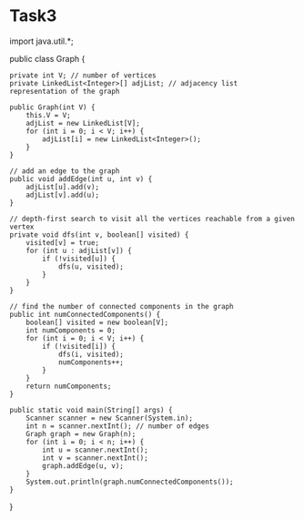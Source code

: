 # Task3
import java.util.*;

public class Graph {

    private int V; // number of vertices
    private LinkedList<Integer>[] adjList; // adjacency list representation of the graph

    public Graph(int V) {
        this.V = V;
        adjList = new LinkedList[V];
        for (int i = 0; i < V; i++) {
            adjList[i] = new LinkedList<Integer>();
        }
    }

    // add an edge to the graph
    public void addEdge(int u, int v) {
        adjList[u].add(v);
        adjList[v].add(u);
    }

    // depth-first search to visit all the vertices reachable from a given vertex
    private void dfs(int v, boolean[] visited) {
        visited[v] = true;
        for (int u : adjList[v]) {
            if (!visited[u]) {
                dfs(u, visited);
            }
        }
    }

    // find the number of connected components in the graph
    public int numConnectedComponents() {
        boolean[] visited = new boolean[V];
        int numComponents = 0;
        for (int i = 0; i < V; i++) {
            if (!visited[i]) {
                dfs(i, visited);
                numComponents++;
            }
        }
        return numComponents;
    }

    public static void main(String[] args) {
        Scanner scanner = new Scanner(System.in);
        int n = scanner.nextInt(); // number of edges
        Graph graph = new Graph(n);
        for (int i = 0; i < n; i++) {
            int u = scanner.nextInt();
            int v = scanner.nextInt();
            graph.addEdge(u, v);
        }
        System.out.println(graph.numConnectedComponents());
    }
}
